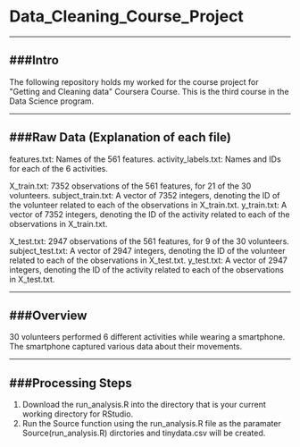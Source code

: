 # Data_Cleaning_Course_Project

-----------------------------------------------------------------------------------------------------------------
###Intro
-----------------------------------------------------------------------------------------------------------------
The following repository holds my worked for the course project for "Getting and Cleaning data" Coursera Course.  This is the third course in the Data Science program.

-----------------------------------------------------------------------------------------------------------------
###Raw Data (Explanation of each file)
-----------------------------------------------------------------------------------------------------------------
features.txt: 			Names of the 561 features.
activity_labels.txt: 	Names and IDs for each of the 6 activities.

X_train.txt: 			7352 observations of the 561 features, for 21 of the 30 volunteers.
subject_train.txt: 		A vector of 7352 integers, denoting the ID of the volunteer related to each of the observations in X_train.txt.
y_train.txt: 			A vector of 7352 integers, denoting the ID of the activity related to each of the observations in X_train.txt.

X_test.txt: 			2947 observations of the 561 features, for 9 of the 30 volunteers.
subject_test.txt: 		A vector of 2947 integers, denoting the ID of the volunteer related to each of the observations in X_test.txt.
y_test.txt: 			A vector of 2947 integers, denoting the ID of the activity related to each of the observations in X_test.txt.

-----------------------------------------------------------------------------------------------------------------
###Overview
-----------------------------------------------------------------------------------------------------------------
30 volunteers performed 6 different activities while wearing a smartphone. The smartphone captured various data about their movements.

-----------------------------------------------------------------------------------------------------------------
###Processing Steps
-----------------------------------------------------------------------------------------------------------------

1. Download the run_analysis.R into the directory that is your current working directory for RStudio.
2. Run the Source function using the run_analysis.R file as the paramater  Source(run_analysis.R) dirctories and tinydata.csv will be created.
